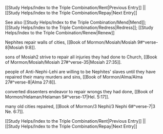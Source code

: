 [[Study Helps/Index to the Triple Combination/Rent|Previous Entry]]  ||  [[Study Helps/Index to the Triple Combination/Repay|Next Entry]]

 See also [[Study Helps/Index to the Triple Combination/Mend|Mend]]; [[Study Helps/Index to the Triple Combination/Redress|Redress]]; [[Study Helps/Index to the Triple Combination/Renew|Renew]]

 Nephites repair walls of cities, [[Book of Mormon/Mosiah/Mosiah 9#^verse-8|Mosiah 9:8]].

 sons of Mosiah2 strive to repair all injuries they had done to Church, [[Book of Mormon/Mosiah/Mosiah 27#^verse-35|Mosiah 27:35]].

 people of Anti-Nephi-Lehi are willing to be Nephites' slaves until they have repaired their many murders and sins, [[Book of Mormon/Alma/Alma 27#^verse-8|Alma 27:8]].

 converted dissenters endeavor to repair wrongs they had done, [[Book of Mormon/Helaman/Helaman 5#^verse-17|Hel. 5:17]].

 many old cities repaired, [[Book of Mormon/3 Nephi/3 Nephi 6#^verse-7|3 Ne. 6:7]].

[[Study Helps/Index to the Triple Combination/Rent|Previous Entry]]  ||  [[Study Helps/Index to the Triple Combination/Repay|Next Entry]]
